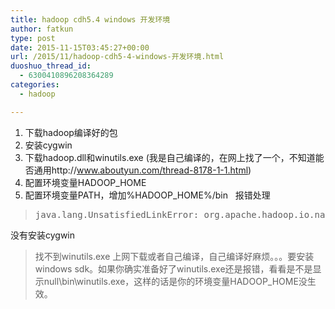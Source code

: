 ```yaml
---
title: hadoop cdh5.4 windows 开发环境
author: fatkun
type: post
date: 2015-11-15T03:45:27+00:00
url: /2015/11/hadoop-cdh5-4-windows-开发环境.html
duoshuo_thread_id:
  - 6300410896208364289
categories:
  - hadoop

---
```

  1. 下载hadoop编译好的包
  2. 安装cygwin
  3. 下载hadoop.dll和winutils.exe (我是自己编译的，在网上找了一个，不知道能否通用http://www.aboutyun.com/thread-8178-1-1.html)
  4. 配置环境变量HADOOP_HOME
  5. 配置环境变量PATH，增加%HADOOP_HOME%/bin
&nbsp;
报错处理
> <pre class="code-java">java.lang.UnsatisfiedLinkError: org.apache.hadoop.io.nativeio.NativeIO$Windows.access0(Ljava/lang/<span class="code-object">String</span>;I)Z</pre>
没有安装cygwin
> 找不到winutils.exe
上网下载或者自己编译，自己编译好麻烦。。。要安装windows sdk。如果你确实准备好了winutils.exe还是报错，看看是不是显示null\bin\winutils.exe，这样的话是你的环境变量HADOOP_HOME没生效。